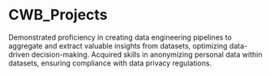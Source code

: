 # CWB_Projects
Demonstrated proficiency in creating data engineering pipelines to aggregate and extract valuable insights from datasets, optimizing data-driven decision-making. Acquired skills in anonymizing personal data within datasets, ensuring compliance with data privacy regulations.
